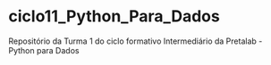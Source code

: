 # ciclo11_Python_Para_Dados
Repositório da Turma 1 do ciclo formativo Intermediário da Pretalab - Python para Dados
